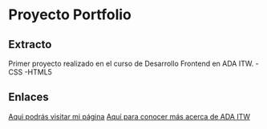 # Proyecto Portfolio
## Extracto
Primer proyecto realizado en el curso de Desarrollo Frontend en ADA ITW.
-CSS
-HTML5
## Enlaces
[Aqui podrás visitar mi página](https://lidiabejarano.github.io/primer-proyecto/)
[Aquí para conocer más acerca de ADA ITW](https://adaitw.org/)